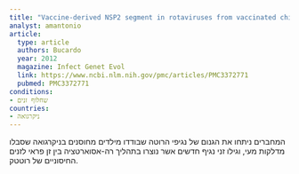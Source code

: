 ```yaml
---
title: "Vaccine-derived NSP2 segment in rotaviruses from vaccinated children with gastroenteritis in Nicaragua"
analyst: amantonio
article:
  type: article
  authors: Bucardo
  year: 2012
  magazine: Infect Genet Evol
  link: https://www.ncbi.nlm.nih.gov/pmc/articles/PMC3372771
  pubmed: PMC3372771
conditions:
- שחלוף זנים
countries:
- ניקרגואה
---
```


המחברים ניתחו את הגנום של נגיפי הרוטה שבודדו מילדים מחוסנים בניקרגואה שסבלו מדלקות מעי, וגילו זני נגיף חדשים אשר נוצרו בתהליך רה-אסוארטציה בין זן פראי לזנים החיסוניים של רוטטק.
